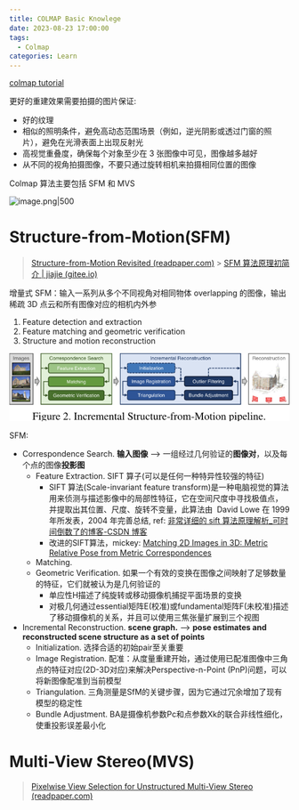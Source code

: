 ```yaml
---
title: COLMAP Basic Knowlege
date: 2023-08-23 17:00:00
tags:
  - Colmap
categories: Learn
---
```


[colmap tutorial](https://colmap.github.io/tutorial.html)

更好的重建效果需要拍摄的图片保证:

-   好的纹理
-   相似的照明条件，避免高动态范围场景（例如，逆光阴影或透过门窗的照片），避免在光滑表面上出现反射光
-   高视觉重叠度，确保每个对象至少在 3 张图像中可见，图像越多越好
-   从不同的视角拍摄图像，不要只通过旋转相机来拍摄相同位置的图像

<!-- more -->

Colmap 算法主要包括 SFM 和 MVS

![image.png|500](https://raw.githubusercontent.com/yq010105/Blog_images/main/pictures/20230717204531.png)

# Structure-from-Motion(SFM)

> [Structure-from-Motion Revisited (readpaper.com)](https://readpaper.com/pdf-annotate/note?pdfId=553224841006579712&noteId=1991438575104619008) > [SFM 算法原理初简介 | jiajie (gitee.io)](https://jiajiewu.gitee.io/post/tech/slam-sfm/sfm-intro/)

增量式 SFM：输入一系列从多个不同视角对相同物体 overlapping 的图像，输出稀疏 3D 点云和所有图像对应的相机内外参

1. Feature detection and extraction
2. Feature matching and geometric verification
3. Structure and motion reconstruction

![image.png|666](https://raw.githubusercontent.com/qiyun71/Blog_images/main/pictures/20231005200141.png)

SFM:

-   Correspondence Search. **输入图像** --> 一组经过几何验证的**图像对**，以及每个点的图像**投影图**
    -   Feature Extraction. SIFT 算子(可以是任何一种特异性较强的特征)
        -   SIFT 算法(Scale-invariant feature transform)是一种电脑视觉的算法用来侦测与描述影像中的局部性特征，它在空间尺度中寻找极值点，并提取出其位置、尺度、旋转不变量，此算法由  David Lowe 在 1999 年所发表，2004 年完善总结, ref: [非常详细的 sift 算法原理解析\_可时间倒数了的博客-CSDN 博客](https://blog.csdn.net/u010440456/article/details/81483145)
        - 改进的SIFT算法，mickey: [Matching 2D Images in 3D: Metric Relative Pose from Metric Correspondences](https://nianticlabs.github.io/mickey/)
    -   Matching.
    -   Geometric Verification. 如果一个有效的变换在图像之间映射了足够数量的特征，它们就被认为是几何验证的
        - 单应性H描述了纯旋转或移动摄像机捕捉平面场景的变换
        - 对极几何通过essential矩阵E(校准)或fundamental矩阵F(未校准)描述了移动摄像机的关系，并且可以使用三焦张量扩展到三个视图
-   Incremental Reconstruction. **scene graph.** --> **pose estimates and reconstructed scene structure as a set of points**
    - Initialization. 选择合适的初始pair至关重要
    - Image Registration. 配准：从度量重建开始，通过使用已配准图像中三角点的特征对应(2D-3D对应)来解决Perspective-n-Point (PnP)问题，可以将新图像配准到当前模型
    - Triangulation. 三角测量是SfM的关键步骤，因为它通过冗余增加了现有模型的稳定性
    - Bundle Adjustment. BA是摄像机参数Pc和点参数Xk的联合非线性细化，使重投影误差最小化

# Multi-View Stereo(MVS)

> [Pixelwise View Selection for Unstructured Multi-View Stereo (readpaper.com)](https://readpaper.com/pdf-annotate/note?pdfId=709983199334641664&noteId=1991447797942823424)
